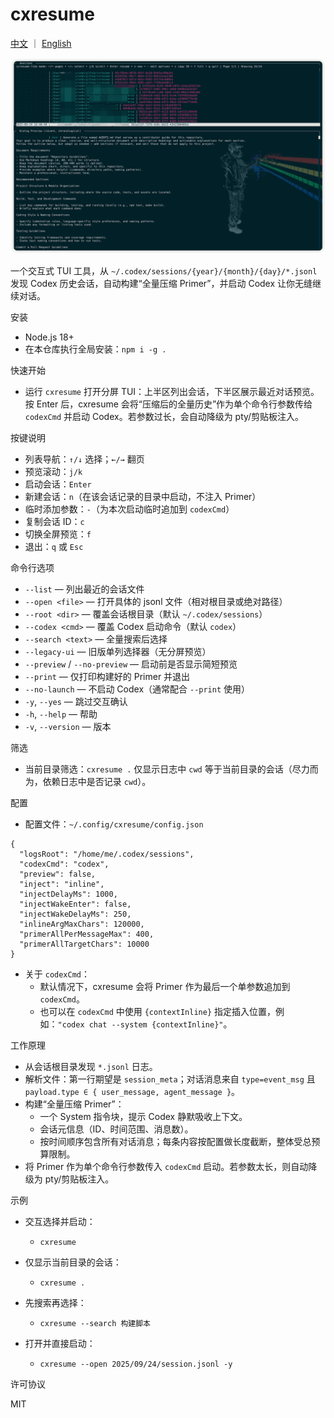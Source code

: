 cxresume
========
[中文](https://github.com/lingtaolf/cxresume/blob/master/README-zh.md) ｜ [English](https://github.com/lingtaolf/cxresume/blob/master/README.md)  
  
![png](https://github.com/lingtaolf/cxresume/blob/master/ss/sc.png)

一个交互式 TUI 工具，从 `~/.codex/sessions/{year}/{month}/{day}/*.jsonl` 发现 Codex 历史会话，自动构建“全量压缩 Primer”，并启动 Codex 让你无缝继续对话。

安装

- Node.js 18+
- 在本仓库执行全局安装：`npm i -g .`

快速开始

- 运行 `cxresume` 打开分屏 TUI：上半区列出会话，下半区展示最近对话预览。按 Enter 后，cxresume 会将“压缩后的全量历史”作为单个命令行参数传给 `codexCmd` 并启动 Codex。若参数过长，会自动降级为 pty/剪贴板注入。

按键说明

- 列表导航：`↑/↓` 选择；`←/→` 翻页
- 预览滚动：`j/k`
- 启动会话：`Enter`
- 新建会话：`n`（在该会话记录的目录中启动，不注入 Primer）
- 临时添加参数：`-`（为本次启动临时追加到 `codexCmd`）
- 复制会话 ID：`c`
- 切换全屏预览：`f`
- 退出：`q` 或 `Esc`

命令行选项

- `--list` — 列出最近的会话文件
- `--open <file>` — 打开具体的 jsonl 文件（相对根目录或绝对路径）
- `--root <dir>` — 覆盖会话根目录（默认 `~/.codex/sessions`）
- `--codex <cmd>` — 覆盖 Codex 启动命令（默认 `codex`）
- `--search <text>` — 全量搜索后选择
- `--legacy-ui` — 旧版单列选择器（无分屏预览）
- `--preview` / `--no-preview` — 启动前是否显示简短预览
- `--print` — 仅打印构建好的 Primer 并退出
- `--no-launch` — 不启动 Codex（通常配合 `--print` 使用）
- `-y`, `--yes` — 跳过交互确认
- `-h`, `--help` — 帮助
- `-v`, `--version` — 版本

筛选

- 当前目录筛选：`cxresume .` 仅显示日志中 `cwd` 等于当前目录的会话（尽力而为，依赖日志中是否记录 `cwd`）。

配置

- 配置文件：`~/.config/cxresume/config.json`

```
{
  "logsRoot": "/home/me/.codex/sessions",
  "codexCmd": "codex",
  "preview": false,
  "inject": "inline",
  "injectDelayMs": 1000,
  "injectWakeEnter": false,
  "injectWakeDelayMs": 250,
  "inlineArgMaxChars": 120000,
  "primerAllPerMessageMax": 400,
  "primerAllTargetChars": 10000
}
```

- 关于 `codexCmd`：
  - 默认情况下，cxresume 会将 Primer 作为最后一个单参数追加到 `codexCmd`。
  - 也可以在 `codexCmd` 中使用 `{contextInline}` 指定插入位置，例如：`"codex chat --system {contextInline}"`。

工作原理

- 从会话根目录发现 `*.jsonl` 日志。
- 解析文件：第一行期望是 `session_meta`；对话消息来自 `type=event_msg` 且 `payload.type ∈ { user_message, agent_message }`。
- 构建“全量压缩 Primer”：
  - 一个 System 指令块，提示 Codex 静默吸收上下文。
  - 会话元信息（ID、时间范围、消息数）。
  - 按时间顺序包含所有对话消息；每条内容按配置做长度截断，整体受总预算限制。
- 将 Primer 作为单个命令行参数传入 `codexCmd` 启动。若参数太长，则自动降级为 pty/剪贴板注入。

示例

- 交互选择并启动：
  - `cxresume`

- 仅显示当前目录的会话：
  - `cxresume .`

- 先搜索再选择：
  - `cxresume --search 构建脚本`

- 打开并直接启动：
  - `cxresume --open 2025/09/24/session.jsonl -y`

许可协议

MIT

